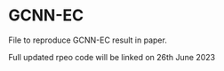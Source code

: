 # GCNN-EC

File to reproduce GCNN-EC result in paper. 

Full updated rpeo code will be linked on 26th June 2023
